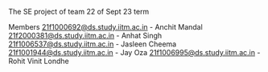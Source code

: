 The SE project of team 22 of Sept 23 term

Members
21f1000692@ds.study.iitm.ac.in - Anchit Mandal
21f2000381@ds.study.iitm.ac.in - Anhat Singh
21f1006537@ds.study.iitm.ac.in - Jasleen Cheema
21f1001944@ds.study.iitm.ac.in - Jay Oza
21f1006995@ds.study.iitm.ac.in - Rohit Vinit Londhe
